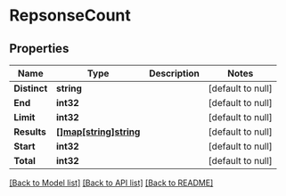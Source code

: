 # RepsonseCount

## Properties
Name | Type | Description | Notes
------------ | ------------- | ------------- | -------------
**Distinct** | **string** |  | [default to null]
**End** | **int32** |  | [default to null]
**Limit** | **int32** |  | [default to null]
**Results** | [**[]map[string]string**](map.md) |  | [default to null]
**Start** | **int32** |  | [default to null]
**Total** | **int32** |  | [default to null]

[[Back to Model list]](../README.md#documentation-for-models) [[Back to API list]](../README.md#documentation-for-api-endpoints) [[Back to README]](../README.md)

